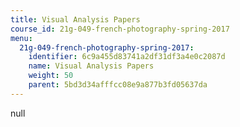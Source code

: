```yaml
---
title: Visual Analysis Papers
course_id: 21g-049-french-photography-spring-2017
menu:
  21g-049-french-photography-spring-2017:
    identifier: 6c9a455d83741a2df31df3a4e0c2087d
    name: Visual Analysis Papers
    weight: 50
    parent: 5bd3d34afffcc08e9a877b3fd05637da
---
```

null